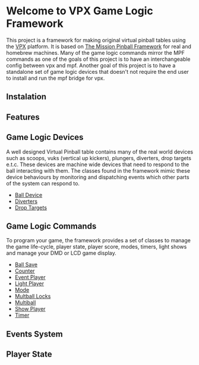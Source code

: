 # Welcome to VPX Game Logic Framework

This project is a framework for making original virtual pinball tables using the [VPX](https://github.com/vpinball/vpinball) platform.
It is based on [The Mission Pinball Framework](https://missionpinball.org) for real and homebrew machines. Many of the game logic commands mirror the MPF commands as one of the goals of this project is to have an interchangeable config between vpx and mpf. Another goal of this project is to have a standalone set of game logic devices that doesn't not require the end user to install and run the mpf bridge for vpx.

## Instalation

## Features

## Game Logic Devices

A well designed Virtual Pinball table contains many of the real world devices such as scoops, vuks (vertical up kickers), plungers, diverters, drop targets e.t.c. These devices are machine wide devices that need to respond to the ball interacting with them. The classes found in the framework mimic these device behaviours by monitoring and dispatching events which other parts of the system can respond to.

- [Ball Device](/ball-device)
- [Diverters](/diverter)
- [Drop Targets](/drop-target)

## Game Logic Commands

To program your game, the framework provides a set of classes to manage the game life-cycle, player state, player score, modes, timers, light shows and manage your DMD or LCD game display.

- [Ball Save](/ball-save)
- [Counter](/counter)
- [Event Player](/event-player)
- [Light Player](/light-player)
- [Mode](/mode)
- [Multball Locks](/multiball-locks)
- [Multiball](/multiball)
- [Show Player](/show-player)
- [Timer](/timer)

## Events System

## Player State
